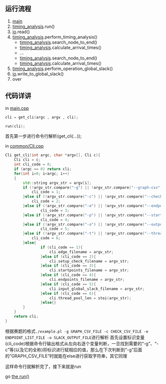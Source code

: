 ## 运行流程

1. [main](./main.md)
2. [timing_analysis](./timing_analysis.md).run()
3. [io](./io.md).read()
4. [timing_analysis](./timing_analysis.md).perform_timing_analysis()
    - [timing_analysis](./timing_analysis.md).search_node_to_end()
    - [timing_analysis](./timing_analysis.md).calculate_arrival_times()
    - ...
    - [timing_analysis](./timing_analysis.md).search_node_to_end()
    - [timing_analysis](./timing_analysis.md).calculate_arrival_times()
5. [timing_analysis](./timing_analysis.md).perform_operation_global_slack()
6. [io](./io.md).write_to_global_slack()
7. over

## 代码详讲
in [main.cpp](../main.cpp)
```c++
cli = get_cli(argc , argv , cli);

run(cli);
```

首先第一步进行命令行解析(get_cli(...));

in [common/Cli.cpp](../common/Cli.cpp)
```c++
Cli get_cli(int argc, char *argv[], Cli c){
    Cli cli = c;
    int cli_code = 0;
    if (argc == 0) return cli;
    for(int i=0; i<argc; i++)
    {
        std::string argv_str = argv[i];
        if (!argv_str.compare("-g") || !argv_str.compare("--graph-csv")) {
            cli_code = 1;
        }else if (!argv_str.compare("-c") || !argv_str.compare("--check-file")) {
            cli_code = 2;
        }else if (!argv_str.compare("-e") || !argv_str.compare("--endpoints")) {
                cli_code = 3;
        }else if (!argv_str.compare("-p") || !argv_str.compare("--startpoints")) {
                cli_code = 4;
        }else if (!argv_str.compare("-o") || !argv_str.compare("--output")) {
                cli_code = 5;
        }else if (!argv_str.compare("-t") || !argv_str.compare("--thread")) {
            cli_code = 6;
        }else{
                if (cli_code == 1){
                    cli.edge_filename = argv_str;
                }else if (cli_code == 2){
                    cli.setup_check_filename = argv_str;
                }else if (cli_code == 3){
                    cli.startpoints_filename = argv_str;
                }else if (cli_code == 4){
                    cli.endpoints_filename = argv_str;
                }else if (cli_code == 5){
                    cli.input_global_slack_filename = argv_str;
                }else if (cli_code == 6){
                    cli.thread_pool_len = stoi(argv_str);
                }else{}
        }
    }
    return cli;
}


```
根据赛题的格式```./example.pl -g GRAPH_CSV_FILE -c CHECK_CSV_FILE -e ENDPOINT_LIST_FILE -o SLACK_OUTPUT_FILE```进行解析
首先设置标识变量(cli_code)根据命令行输出格式从左向右逐个变量判断，一旦找到需要的“-g”、“-c”等(以及它的全称)将标识进行赋相应的值，那么在下次判断到“-g”后面的”GRAPH_CSV_FILE“时就能在else进行获取字符串，其它同理

这样命令行就解析完了，接下来就是run

go [the run()](./timing_analysis.md)
